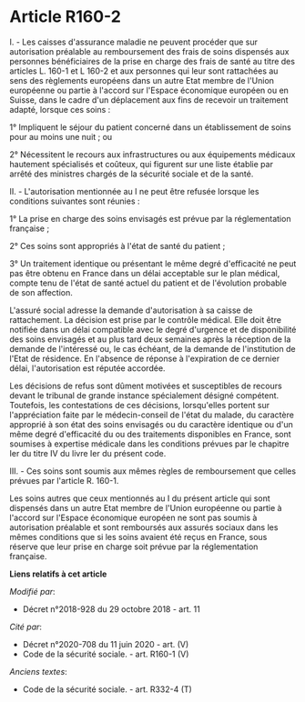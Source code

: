 # Article R160-2

I. - Les caisses d'assurance maladie ne peuvent procéder que sur autorisation préalable au remboursement des frais de soins
dispensés aux personnes bénéficiaires de la prise en charge des frais de santé au titre des articles L. 160-1 et L 160-2 et
aux personnes qui leur sont rattachées au sens des règlements européens dans un autre Etat membre de l'Union européenne ou
partie à l'accord sur l'Espace économique européen ou en Suisse, dans le cadre d'un déplacement aux fins de recevoir un
traitement adapté, lorsque ces soins :

1° Impliquent le séjour du patient concerné dans un établissement de soins pour au moins une nuit ; ou

2° Nécessitent le recours aux infrastructures ou aux équipements médicaux hautement spécialisés et coûteux, qui figurent sur
une liste établie par arrêté des ministres chargés de la sécurité sociale et de la santé.

II. - L'autorisation mentionnée au I ne peut être refusée lorsque les conditions suivantes sont réunies :

1° La prise en charge des soins envisagés est prévue par la réglementation française ;

2° Ces soins sont appropriés à l'état de santé du patient ;

3° Un traitement identique ou présentant le même degré d'efficacité ne peut pas être obtenu en France dans un délai
acceptable sur le plan médical, compte tenu de l'état de santé actuel du patient et de l'évolution probable de son affection.

L'assuré social adresse la demande d'autorisation à sa caisse de rattachement. La décision est prise par le contrôle médical.
Elle doit être notifiée dans un délai compatible avec le degré d'urgence et de disponibilité des soins envisagés et au plus
tard deux semaines après la réception de la demande de l'intéressé ou, le cas échéant, de la demande de l'institution de
l'Etat de résidence. En l'absence de réponse à l'expiration de ce dernier délai, l'autorisation est réputée accordée.

Les décisions de refus sont dûment motivées et susceptibles de recours devant le tribunal de grande instance spécialement
désigné compétent. Toutefois, les contestations de ces décisions, lorsqu'elles portent sur l'appréciation faite par le
médecin-conseil de l'état du malade, du caractère approprié à son état des soins envisagés ou du caractère identique ou d'un
même degré d'efficacité du ou des traitements disponibles en France, sont soumises à expertise médicale dans les conditions
prévues par le chapitre Ier du titre IV du livre Ier du présent code.

III. - Ces soins sont soumis aux mêmes règles de remboursement que celles prévues par l'article R. 160-1.

Les soins autres que ceux mentionnés au I du présent article qui sont dispensés dans un autre Etat membre de l'Union
européenne ou partie à l'accord sur l'Espace économique européen ne sont pas soumis à autorisation préalable et sont
remboursés aux assurés sociaux dans les mêmes conditions que si les soins avaient été reçus en France, sous réserve que leur
prise en charge soit prévue par la réglementation française.

**Liens relatifs à cet article**

_Modifié par_:

  - Décret n°2018-928 du 29 octobre 2018 - art. 11

_Cité par_:

  - Décret n°2020-708 du 11 juin 2020 - art. (V)
  - Code de la sécurité sociale. - art. R160-1 (V)

_Anciens textes_:

  - Code de la sécurité sociale. - art. R332-4 (T)
